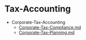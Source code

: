 
# Tax-Accounting

- Corporate-Tax-Accounting
  - [Corporate-Tax-Compliance.md](./Corporate-Tax-Compliance.md)
  - [Corporate-Tax-Planning.md](./Corporate-Tax-Planning.md)

